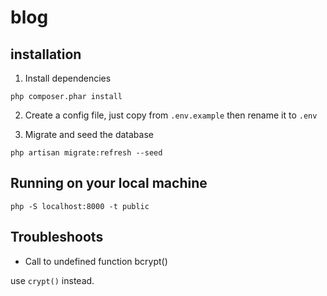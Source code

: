 # blog

## installation

1. Install dependencies

```
php composer.phar install
```

2. Create a config file, just copy from `.env.example` then rename it to `.env`

3. Migrate and seed the database

```
php artisan migrate:refresh --seed
```

## Running on your local machine

```
php -S localhost:8000 -t public
```

## Troubleshoots

* Call to undefined function bcrypt()

use `crypt()` instead.



